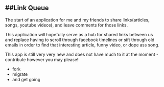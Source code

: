 ##Link Queue
---
The start of an application for me and my friends to share links(articles, songs, youtube videos), and leave comments for those links. 

This application will hopefully serve as a hub for shared links between us and replace having to scroll through facebook timelines or sift through old emails in order to find that interesting article, funny video, or dope ass song.

This app is still very very new and does not have much to it at the moment - contribute however you may please!

- fork
- migrate
- and get going
